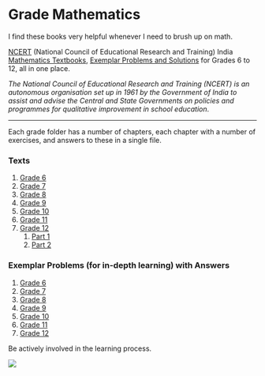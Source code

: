 # Grade Mathematics

I find these books very helpful whenever I need to brush up on math.

[NCERT](http://ncert.nic.in/) (National Council of Educational Research and Training) India [Mathematics Textbooks](http://ncert.nic.in/textbook/textbook.htm), [Exemplar Problems and Solutions](http://www.ncert.nic.in/exemplar/exemplar.html) for Grades 6 to 12, all in one place.

*The National Council of Educational Research and Training (NCERT) is an autonomous organisation set up in 1961 by the Government of India to assist and advise the Central and State Governments on policies and programmes for qualitative improvement in school education*.

---

Each grade folder has a number of chapters, each chapter with a number of exercises, and answers to these in a single file.

### Texts
1. [Grade 6](https://github.com/srigalibe/NCERT_India_Grade_Mathematics/tree/master/grade_6/text_book)
2. [Grade 7](https://github.com/srigalibe/NCERT_India_Grade_Mathematics/tree/master/grade_7/text_book)
3. [Grade 8](https://github.com/srigalibe/NCERT_India_Grade_Mathematics/tree/master/grade_8/text_book)
4. [Grade 9](https://github.com/srigalibe/NCERT_India_Grade_Mathematics/tree/master/grade_9/text_book)
5. [Grade 10](https://github.com/srigalibe/NCERT_India_Grade_Mathematics/tree/master/grade_10/text_book)
6. [Grade 11](https://github.com/srigalibe/NCERT_India_Grade_Mathematics/tree/master/grade_11/text_book)
7. [Grade 12](https://github.com/srigalibe/NCERT_India_Grade_Mathematics/tree/master/grade_12/text_book)
    1. [Part 1](https://github.com/srigalibe/NCERT_India_Grade_Mathematics/tree/master/grade_12/text_book/part_1)
    2. [Part 2](https://github.com/srigalibe/NCERT_India_Grade_Mathematics/tree/master/grade_12/text_book/part_2)


### Exemplar Problems (for in-depth learning) with Answers
1. [Grade 6](https://github.com/srigalibe/NCERT_India_Grade_Mathematics/tree/master/grade_6/exemplar_problems)
2. [Grade 7](https://github.com/srigalibe/NCERT_India_Grade_Mathematics/tree/master/grade_7/exemplar_problems)
3. [Grade 8](https://github.com/srigalibe/NCERT_India_Grade_Mathematics/tree/master/grade_8/exemplar_problems)
4. [Grade 9](https://github.com/srigalibe/NCERT_India_Grade_Mathematics/tree/master/grade_9/exemplar_problems)
5. [Grade 10](https://github.com/srigalibe/NCERT_India_Grade_Mathematics/tree/master/grade_10/exemplar_problems)
6. [Grade 11](https://github.com/srigalibe/NCERT_India_Grade_Mathematics/tree/master/grade_11/exemplar_problems)
7. [Grade 12](https://github.com/srigalibe/NCERT_India_Grade_Mathematics/tree/master/grade_12/exemplar_problems)

Be actively involved in the learning process.

![](https://media.giphy.com/media/GU6nJyegVlZHW/giphy.gif)
